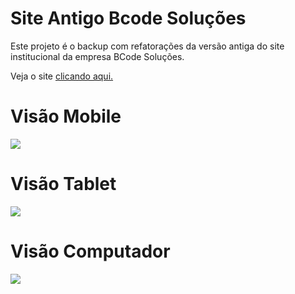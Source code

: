 # Site Antigo Bcode Soluções

Este projeto é o backup com refatorações da versão antiga do site institucional da empresa BCode Soluções.

Veja o site <a href="https://bcode-antigo.passosti.com" target="_blank">clicando aqui.</a>

# Visão Mobile

<img src="https://bcode-antigo.passosti.com/imgs/Mobile.png">

# Visão Tablet

<img src="https://bcode-antigo.passosti.com/imgs/Tablet.png">

# Visão Computador

<img src="https://bcode-antigo.passosti.com/imgs/PC.png">
